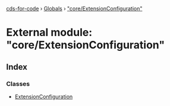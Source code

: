 [cds-for-code](../README.md) › [Globals](../globals.md) › ["core/ExtensionConfiguration"](_core_extensionconfiguration_.md)

# External module: "core/ExtensionConfiguration"

## Index

### Classes

* [ExtensionConfiguration](../classes/_core_extensionconfiguration_.extensionconfiguration.md)
